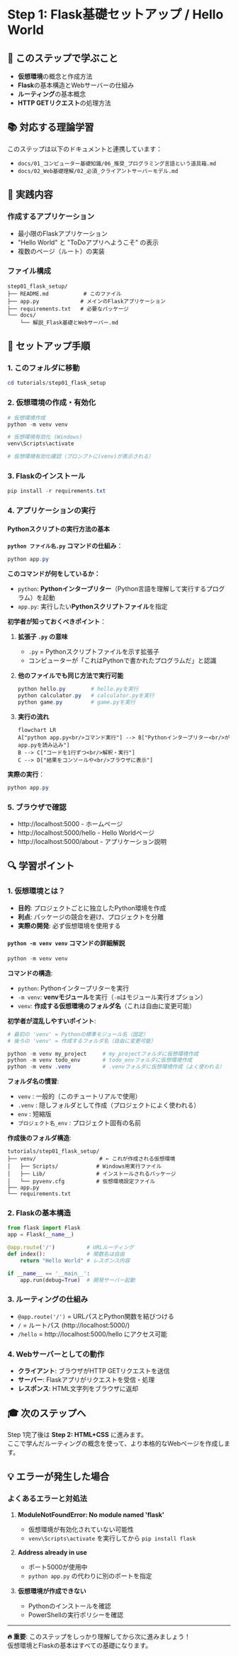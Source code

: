 # Step 1: Flask基礎セットアップ / Hello World

## 🎯 このステップで学ぶこと

- **仮想環境**の概念と作成方法
- **Flask**の基本構造とWebサーバーの仕組み
- **ルーティング**の基本概念
- **HTTP GETリクエスト**の処理方法

## 📚 対応する理論学習

このステップは以下のドキュメントと連携しています：
- `docs/01_コンピューター基礎知識/06_推奨_プログラミング言語という道具箱.md`
- `docs/02_Web基礎理解/02_必須_クライアントサーバーモデル.md`

## 🚀 実践内容

### 作成するアプリケーション
- 最小限のFlaskアプリケーション
- "Hello World" と "ToDoアプリへようこそ" の表示
- 複数のページ（ルート）の実装

### ファイル構成
```
step01_flask_setup/
├── README.md           # このファイル
├── app.py             # メインのFlaskアプリケーション
├── requirements.txt   # 必要なパッケージ
└── docs/
    └── 解説_Flask基礎とWebサーバー.md
```

## 📝 セットアップ手順

### 1. このフォルダに移動
```powershell
cd tutorials/step01_flask_setup
```

### 2. 仮想環境の作成・有効化
```powershell
# 仮想環境作成
python -m venv venv

# 仮想環境有効化 (Windows)
venv\Scripts\activate

# 仮想環境有効化確認（プロンプトに(venv)が表示される）
```

### 3. Flaskのインストール
```powershell
pip install -r requirements.txt
```

### 4. アプリケーションの実行

#### Pythonスクリプトの実行方法の基本

**`python ファイル名.py` コマンドの仕組み**：

```powershell
python app.py
```

**このコマンドが何をしているか：**
- `python`: **Pythonインタープリター**（Python言語を理解して実行するプログラム）を起動
- `app.py`: 実行したい**Pythonスクリプトファイル**を指定

**初学者が知っておくべきポイント**：

1. **拡張子 `.py` の意味**
   - `.py` = Pythonスクリプトファイルを示す拡張子
   - コンピューターが「これはPythonで書かれたプログラムだ」と認識

2. **他のファイルでも同じ方法で実行可能**
   ```powershell
   python hello.py        # hello.pyを実行
   python calculator.py   # calculator.pyを実行
   python game.py         # game.pyを実行
   ```

3. **実行の流れ**
   ```mermaid
   flowchart LR
   A["python app.py<br/>コマンド実行"] --> B["Pythonインタープリター<br/>がapp.pyを読み込み"]
   B --> C["コードを1行ずつ<br/>解釈・実行"]
   C --> D["結果をコンソールや<br/>ブラウザに表示"]
   ```

**実際の実行**：
```powershell
python app.py
```

### 5. ブラウザで確認
- http://localhost:5000 - ホームページ
- http://localhost:5000/hello - Hello Worldページ  
- http://localhost:5000/about - アプリケーション説明

## 🔍 学習ポイント

### 1. 仮想環境とは？
- **目的**: プロジェクトごとに独立したPython環境を作成
- **利点**: パッケージの競合を避け、プロジェクトを分離
- **実際の開発**: 必ず仮想環境を使用する

#### `python -m venv venv` コマンドの詳細解説

```powershell
python -m venv venv
```

**コマンドの構造**:
- `python`: Pythonインタープリターを実行
- `-m venv`: **venvモジュール**を実行（`-m`はモジュール実行オプション）
- `venv`: **作成する仮想環境のフォルダ名**（これは自由に変更可能）

**初学者が混乱しやすいポイント**:
```powershell
# 最初の 'venv' = Pythonの標準モジュール名（固定）
# 後ろの 'venv' = 作成するフォルダ名（自由に変更可能）

python -m venv my_project     # my_projectフォルダに仮想環境作成
python -m venv todo_env       # todo_envフォルダに仮想環境作成  
python -m venv .venv          # .venvフォルダに仮想環境作成（よく使われる）
```

**フォルダ名の慣習**:
- `venv` : 一般的（このチュートリアルで使用）
- `.venv` : 隠しフォルダとして作成（プロジェクトによく使われる）
- `env` : 短縮版
- `プロジェクト名_env` : プロジェクト固有の名前

**作成後のフォルダ構造**:
```
tutorials/step01_flask_setup/
├── venv/                    # ← これが作成される仮想環境
│   ├── Scripts/            # Windows用実行ファイル
│   ├── Lib/                # インストールされるパッケージ
│   └── pyvenv.cfg          # 仮想環境設定ファイル
├── app.py
└── requirements.txt
```

### 2. Flaskの基本構造
```python
from flask import Flask
app = Flask(__name__)

@app.route('/')          # URLルーティング
def index():             # 関数名は自由
    return "Hello World" # レスポンス内容

if __name__ == '__main__':
    app.run(debug=True)  # 開発サーバー起動
```

### 3. ルーティングの仕組み
- `@app.route('/')` = URLパスとPython関数を結びつける
- `/` = ルートパス (http://localhost:5000/)
- `/hello` = http://localhost:5000/hello にアクセス可能

### 4. Webサーバーとしての動作
- **クライアント**: ブラウザがHTTP GETリクエストを送信
- **サーバー**: Flaskアプリがリクエストを受信・処理
- **レスポンス**: HTML文字列をブラウザに返却

## 🎓 次のステップへ

Step 1完了後は **Step 2: HTML+CSS** に進みます。  
ここで学んだルーティングの概念を使って、より本格的なWebページを作成します。

## 💡 エラーが発生した場合

### よくあるエラーと対処法
1. **ModuleNotFoundError: No module named 'flask'**
   - 仮想環境が有効化されていない可能性
   - `venv\Scripts\activate` を実行してから `pip install flask`

2. **Address already in use**
   - ポート5000が使用中
   - `python app.py` の代わりに別のポートを指定

3. **仮想環境が作成できない**
   - Pythonのインストールを確認
   - PowerShellの実行ポリシーを確認

---

**🔥 重要**: このステップをしっかり理解してから次に進みましょう！  
仮想環境とFlaskの基本はすべての基礎になります。